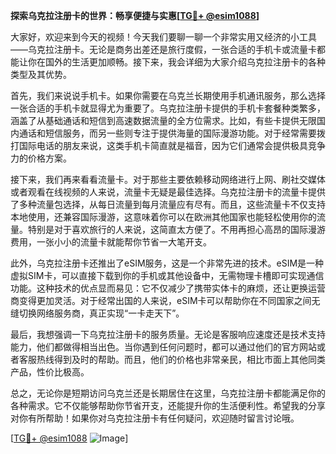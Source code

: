 **探索乌克拉注册卡的世界：畅享便捷与实惠[[TG💪+ @esim1088](https://t.me/s/esim1088)]**

大家好，欢迎来到今天的视频！今天我们要聊一聊一个非常实用又经济的小工具——乌克拉注册卡。无论是商务出差还是旅行度假，一张合适的手机卡或流量卡都能让你在国外的生活更加顺畅。接下来，我会详细为大家介绍乌克拉注册卡的各种类型及其优势。

首先，我们来说说手机卡。如果你需要在乌克兰长期使用手机通讯服务，那么选择一张合适的手机卡就显得尤为重要了。乌克拉注册卡提供的手机卡套餐种类繁多，涵盖了从基础通话和短信到高速数据流量的全方位需求。比如，有些卡提供无限国内通话和短信服务，而另一些则专注于提供海量的国际漫游功能。对于经常需要拨打国际电话的朋友来说，这类手机卡简直就是福音，因为它们通常会提供极具竞争力的价格方案。

接下来，我们再来看看流量卡。对于那些主要依赖移动网络进行上网、刷社交媒体或者观看在线视频的人来说，流量卡无疑是最佳选择。乌克拉注册卡的流量卡提供了多种流量包选择，从每日流量到每月流量应有尽有。而且，这些流量卡不仅支持本地使用，还兼容国际漫游，这意味着你可以在欧洲其他国家也能轻松使用你的流量。特别是对于喜欢旅行的人来说，这简直太方便了。不用再担心高昂的国际漫游费用，一张小小的流量卡就能帮你节省一大笔开支。

此外，乌克拉注册卡还推出了eSIM服务，这是一个非常先进的技术。eSIM是一种虚拟SIM卡，可以直接下载到你的手机或其他设备中，无需物理卡槽即可实现通信功能。这种技术的优点显而易见：它不仅减少了携带实体卡的麻烦，还让更换运营商变得更加灵活。对于经常出国的人来说，eSIM卡可以帮助你在不同国家之间无缝切换网络服务商，真正实现“一卡走天下”。

最后，我想强调一下乌克拉注册卡的服务质量。无论是客服响应速度还是技术支持能力，他们都做得相当出色。当你遇到任何问题时，都可以通过他们的官方网站或者客服热线得到及时的帮助。而且，他们的价格也非常亲民，相比市面上其他同类产品，性价比极高。

总之，无论你是短期访问乌克兰还是长期居住在这里，乌克拉注册卡都能满足你的各种需求。它不仅能够帮助你节省开支，还能提升你的生活便利性。希望我的分享对你有所帮助！如果你对乌克拉注册卡有任何疑问，欢迎随时留言讨论哦。

[[TG💪+ @esim1088](https://t.me/s/esim1088) ![Image](https://i.postimg.cc/4NQfJmqS/Snipaste-2025-05-13-00-14-12.png)]